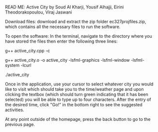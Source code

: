 READ ME: Active City by Soud Al Kharji, Yousif Alhajji, Eirini Theodorakopoulou, Viraj Jaswani

Download files: download and extract the zip folder ec327projfiles.zip, which contains all the necessary files to run the software.

To open the software:
In the terminal, navigate to the directory where you have stored the files then enter the following three lines:

g++ active_city.cpp -c

g++ active_city.o -o active_city -lsfml-graphics -lsfml-window -lsfml-system -lcurl

./active_city

Once in the application, use your cursor to select whatever city you would like to visit which should take you to the time/weather page and upon clicking the textbox (which should turn green indicating that it has been selected)
you will be able to type up to four characters. After the entry of the desired time, click "Go!" in the bottom right to see the suggested activities.

At any point outside of the homepage, press the back button to go to the previous page.
